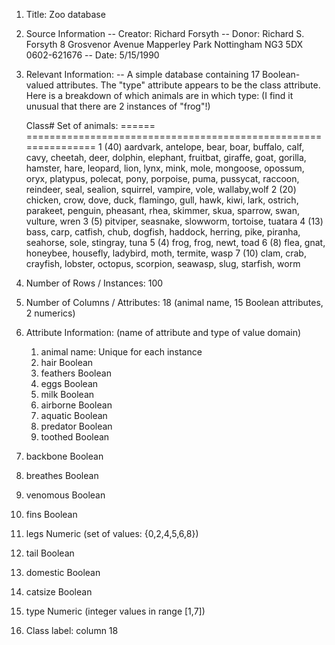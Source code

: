 1. Title: Zoo database

2. Source Information
   -- Creator: Richard Forsyth
   -- Donor: Richard S. Forsyth 
             8 Grosvenor Avenue
             Mapperley Park
             Nottingham NG3 5DX
             0602-621676
   -- Date: 5/15/1990
 
3. Relevant Information:
   -- A simple database containing 17 Boolean-valued attributes.  The "type"
      attribute appears to be the class attribute.  Here is a breakdown of
      which animals are in which type: (I find it unusual that there are
      2 instances of "frog"!)

      Class# Set of animals:
      ====== ===============================================================
           1 (40) aardvark, antelope, bear, boar, buffalo, calf,
                  cavy, cheetah, deer, dolphin, elephant,
                  fruitbat, giraffe, goat, gorilla, hamster,
                  hare, leopard, lion, lynx, mink, mole, mongoose,
                  opossum, oryx, platypus, polecat, pony,
                  porpoise, puma, pussycat, raccoon, reindeer,
                  seal, sealion, squirrel, vampire, vole, wallaby,wolf
           2 (20) chicken, crow, dove, duck, flamingo, gull, hawk,
                  kiwi, lark, ostrich, parakeet, penguin, pheasant,
                  rhea, skimmer, skua, sparrow, swan, vulture, wren
           3 (5)  pitviper, seasnake, slowworm, tortoise, tuatara 
           4 (13) bass, carp, catfish, chub, dogfish, haddock,
                  herring, pike, piranha, seahorse, sole, stingray, tuna
           5 (4)  frog, frog, newt, toad 
           6 (8)  flea, gnat, honeybee, housefly, ladybird, moth, termite, wasp
           7 (10) clam, crab, crayfish, lobster, octopus,
                  scorpion, seawasp, slug, starfish, worm

4. Number of Rows / Instances: 100

5. Number of Columns / Attributes: 18 (animal name, 15 Boolean attributes, 2 numerics)

6. Attribute Information: (name of attribute and type of value domain)
   1. animal name:      Unique for each instance
   2. hair		       Boolean
   3. feathers		Boolean
   4. eggs		      Boolean
   5. milk		      Boolean
   6. airborne		Boolean
   7. aquatic		Boolean
   8. predator		Boolean
   9. toothed		Boolean
  10. backbone		Boolean
  11. breathes		Boolean
  12. venomous		Boolean
  13. fins			Boolean
  14. legs			Numeric (set of values: {0,2,4,5,6,8})
  15. tail			Boolean
  16. domestic		Boolean
  17. catsize		Boolean
  18. type		Numeric (integer values in range [1,7])

8. Class label: column 18